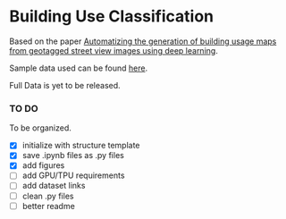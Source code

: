 # Building Use Classification

Based on the paper [Automatizing the generation of building usage maps from geotagged street view images using deep learning](https://doi.org/10.1016/j.buildenv.2023.110215).

Sample data used can be found [here](https://drive.google.com/drive/folders/1Vv88ccd2ThRw1Q_Detko4ZGf2DZTfoFY?usp=sharing).

Full Data is yet to be released.

### TO DO
To be organized.

- [x] initialize with structure template
- [x] save .ipynb files as .py files
- [x] add figures
- [ ] add GPU/TPU requirements
- [ ] add dataset links
- [ ] clean .py files
- [ ] better readme
